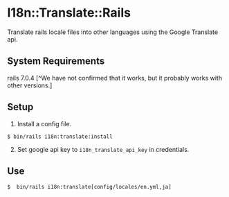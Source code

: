 # I18n::Translate::Rails

Translate rails locale files into other languages using the Google Translate api.

## System Requirements

rails 7.0.4
[^We have not confirmed that it works, but it probably works with other versions.]

## Setup

1. Install a config file.
```
$ bin/rails i18n:translate:install
```

2. Set google api key to `i18n_translate_api_key` in credentials.

## Use
```
$  bin/rails i18n:translate[config/locales/en.yml,ja]
```

